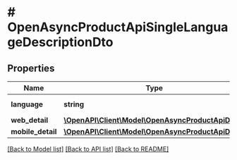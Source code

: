 # # OpenAsyncProductApiSingleLanguageDescriptionDto

## Properties

Name | Type | Description | Notes
------------ | ------------- | ------------- | -------------
**language** | **string** | Язык описания | [optional]
**web_detail** | [**\OpenAPI\Client\Model\OpenAsyncProductApiDetail**](OpenAsyncProductApiDetail.md) |  | [optional]
**mobile_detail** | [**\OpenAPI\Client\Model\OpenAsyncProductApiDetail**](OpenAsyncProductApiDetail.md) |  | [optional]

[[Back to Model list]](../../README.md#models) [[Back to API list]](../../README.md#endpoints) [[Back to README]](../../README.md)
